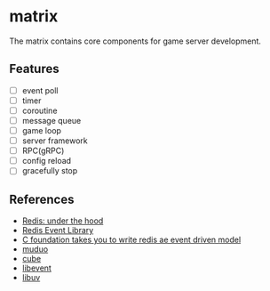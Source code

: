 # matrix
The matrix contains core components for game server development.  

## Features
- [ ] event poll
- [ ] timer
- [ ] coroutine
- [ ] message queue
- [ ] game loop
- [ ] server framework
- [ ] RPC(gRPC)
- [ ] config reload
- [ ] gracefully stop

## References
- [Redis: under the hood](https://www.pauladamsmith.com/articles/redis-under-the-hood.html)
- [Redis Event Library](https://redis.io/topics/internals-rediseventlib)
- [C foundation takes you to write redis ae event driven model](https://programmer.ink/think/c-foundation-takes-you-to-write-redis-ae-event-driven-model.html)
- [muduo](https://github.com/chenshuo/muduo)
- [cube](https://github.com/yplusplus/cube)
- [libevent](https://github.com/libevent/libevent)
- [libuv](https://github.com/libevent/libevent)
